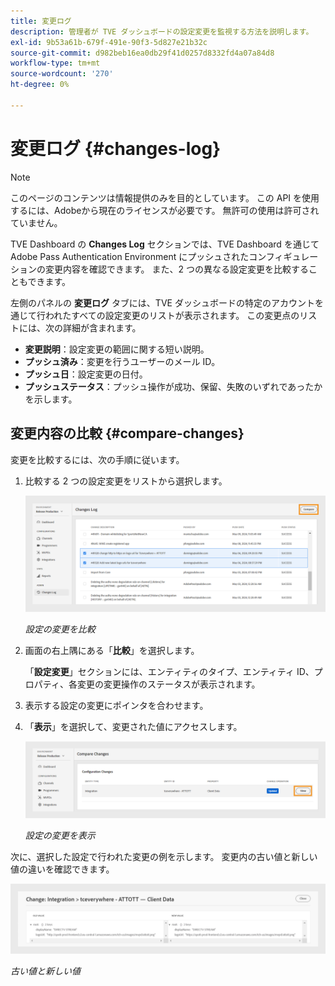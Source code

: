 ```yaml
---
title: 変更ログ
description: 管理者が TVE ダッシュボードの設定変更を監視する方法を説明します。
exl-id: 9b53a61b-679f-491e-90f3-5d827e21b32c
source-git-commit: d982beb16ea0db29f41d0257d8332fd4a07a84d8
workflow-type: tm+mt
source-wordcount: '270'
ht-degree: 0%

---
```


# 変更ログ {#changes-log}

>[!NOTE]
>
>このページのコンテンツは情報提供のみを目的としています。 この API を使用するには、Adobeから現在のライセンスが必要です。 無許可の使用は許可されていません。

TVE Dashboard の **Changes Log** セクションでは、TVE Dashboard を通じてAdobe Pass Authentication Environment にプッシュされたコンフィギュレーションの変更内容を確認できます。 また、2 つの異なる設定変更を比較することもできます。

左側のパネルの **変更ログ** タブには、TVE ダッシュボードの特定のアカウントを通じて行われたすべての設定変更のリストが表示されます。 この変更点のリストには、次の詳細が含まれます。

* **変更説明**：設定変更の範囲に関する短い説明。
* **プッシュ済み**：変更を行うユーザーのメール ID。
* **プッシュ日**：設定変更の日付。
* **プッシュステータス**：プッシュ操作が成功、保留、失敗のいずれであったかを示します。

## 変更内容の比較 {#compare-changes}

変更を比較するには、次の手順に従います。

1. 比較する 2 つの設定変更をリストから選択します。

   ![&#x200B; 設定の変更を比較 &#x200B;](../assets/tve-dashboard/new-tve-dashboard/review/review-changes-compare-button.png)

   *設定の変更を比較*

1. 画面の右上隅にある「**比較**」を選択します。

   「**設定変更**」セクションには、エンティティのタイプ、エンティティ ID、プロパティ、各変更の変更操作のステータスが表示されます。

1. 表示する設定の変更にポインタを合わせます。

1. 「**表示**」を選択して、変更された値にアクセスします。

   ![&#x200B; 設定の変更を表示 &#x200B;](../assets/tve-dashboard/new-tve-dashboard/review/review-changes-view-button.png)

   *設定の変更を表示*

次に、選択した設定で行われた変更の例を示します。 変更内の古い値と新しい値の違いを確認できます。

![&#x200B; 古い値と新しい値 &#x200B;](../assets/tve-dashboard/new-tve-dashboard/review/review-change-modal-view.png)

*古い値と新しい値*
